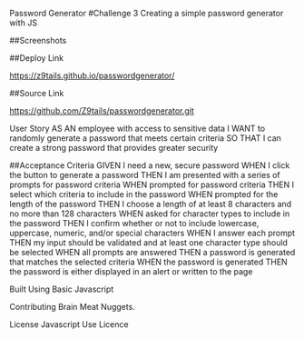 
Password Generator
#Challenge 3 Creating a simple password generator with JS

##Screenshots




##Deploy Link

https://z9tails.github.io/passwordgenerator/

##Source Link

https://github.com/Z9tails/passwordgenerator.git

User Story
AS AN employee with access to sensitive data
I WANT to randomly generate a password that meets certain criteria
SO THAT I can create a strong password that provides greater security

##Acceptance Criteria 
GIVEN I need a new, secure password
WHEN I click the button to generate a password
THEN I am presented with a series of prompts for password criteria
WHEN prompted for password criteria
THEN I select which criteria to include in the password
WHEN prompted for the length of the password
THEN I choose a length of at least 8 characters and no more than 128 characters
WHEN asked for character types to include in the password
THEN I confirm whether or not to include lowercase, uppercase, numeric, and/or special characters
WHEN I answer each prompt
THEN my input should be validated and at least one character type should be selected
WHEN all prompts are answered
THEN a password is generated that matches the selected criteria
WHEN the password is generated
THEN the password is either displayed in an alert or written to the page

Built
Using Basic Javascript

Contributing
Brain Meat Nuggets. 

License
Javascript Use Licence 
